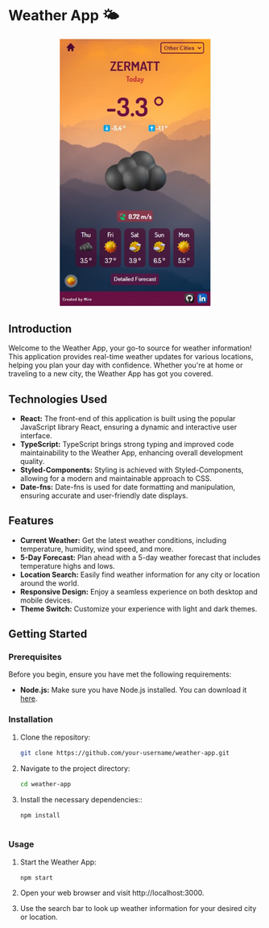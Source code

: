 # Weather App 🌤️

<p align="center">
  <img src="/public/assets/images/preview.jpg" alt="App preview" width="300" />
</p>

## Introduction

Welcome to the Weather App, your go-to source for weather information! This application provides real-time weather updates for various locations, helping you plan your day with confidence. Whether you're at home or traveling to a new city, the Weather App has got you covered.

## Technologies Used
- **React:** The front-end of this application is built using the popular JavaScript library React, ensuring a dynamic and interactive user interface.
- **TypeScript:** TypeScript brings strong typing and improved code maintainability to the Weather App, enhancing overall development quality.
- **Styled-Components:**  Styling is achieved with Styled-Components, allowing for a modern and maintainable approach to CSS.
- **Date-fns:**  Date-fns is used for date formatting and manipulation, ensuring accurate and user-friendly date displays.

## Features

- **Current Weather:** Get the latest weather conditions, including temperature, humidity, wind speed, and more.
- **5-Day Forecast:** Plan ahead with a 5-day weather forecast that includes temperature highs and lows.
- **Location Search:** Easily find weather information for any city or location around the world.
- **Responsive Design:** Enjoy a seamless experience on both desktop and mobile devices.
- **Theme Switch:** Customize your experience with light and dark themes.

## Getting Started

### Prerequisites

Before you begin, ensure you have met the following requirements:

- **Node.js:** Make sure you have Node.js installed. You can download it [here](https://nodejs.org/).

### Installation

1. Clone the repository:

   ```bash
   git clone https://github.com/your-username/weather-app.git

   ```

2. Navigate to the project directory:
   
    ```bash
   cd weather-app

     ```

4. Install the necessary dependencies::

   ```bash
   npm install
  
   ```

### Usage

1. Start the Weather App:

   ```bash
   npm start

   ```

3. Open your web browser and visit http://localhost:3000.

4. Use the search bar to look up weather information for your desired city or location.
